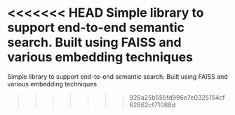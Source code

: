 <<<<<<< HEAD
Simple library to support end-to-end semantic search. 
Built using FAISS and various embedding techniques
=======
Simple library to support end-to-end semantic search. Built using FAISS and various embedding techniques
>>>>>>> 926a25b555fd996e7e0325154cf62662cf71088d
